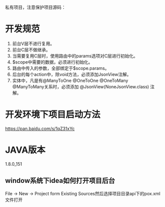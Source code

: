 私有项目，注意保护项目源码：
# 开发规范
1. 前台V层不进行复用。
2. 前台C层不做继承。
3. 当需要复用C层时，使用路由中的params选项对C层进行初始化。
4. $scope中需要的数据，必须进行初始化。
5. 路由中传入的参数，全部绑定于$scope.params。
6. 后台的每个action中，除void方法，必须添加JsonView注解。
7. 实体中，凡是有@ManyToOne @OneToOne @OneToMany @ManyToMany关系时，必须添加 @JsonView(NoneJsonView.class) 注解。


# 开发环境下项目启动方法
https://pan.baidu.com/s/1qZ31xYc

# JAVA版本
1.8.0_151

## window系统下idea如何打开项目后台
File -> New -> Project form Existing Sources然后选择项目目录api下的pox.xml文件打开
